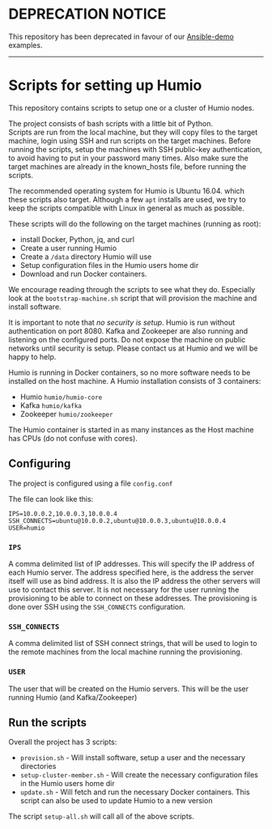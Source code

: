 # DEPRECATION NOTICE

This repository has been deprecated in favour of our [Ansible-demo](https://github.com/humio/ansible-demo) examples.

---

# Scripts for setting up Humio

This repository contains scripts to setup one or a cluster of Humio nodes.

The project consists of bash scripts with a little bit of Python.  
Scripts are run from the local machine, but they will copy files to the target machine, login using SSH and run scripts on the target machines.
Before running the scripts, setup the machines with SSH public-key authentication, to avoid having to put in your password many times. Also make sure the target machines are already in the known_hosts file, before running the scripts.

The recommended operating system for Humio is Ubuntu 16.04. which these scripts also target.
Although a few `apt` installs are used, we try to keep the scripts compatible with Linux in general as much as possible.

These scripts will do the following on the target machines (running as root):

* install Docker, Python, jq, and curl
* Create a user running Humio
* Create a `/data` directory Humio will use
* Setup configuration files in the Humio users home dir
* Download and run Docker containers.

We encourage reading through the scripts to see what they do. Especially look at the `bootstrap-machine.sh` script that will provision the machine and install software.


It is important to note that *no security is setup*. Humio is run without authentication on port 8080. Kafka and Zookeeper are also running and listening on the configured ports.
Do not expose the machine on public networks until security is setup. Please contact us at Humio and we will be happy to help.

Humio is running in Docker containers, so no more software needs to be installed on the host machine.
A Humio installation consists of 3 containers:

  * Humio `humio/humio-core`
  * Kafka `humio/kafka`
  * Zookeeper `humio/zookeeper`

The Humio container is started in as many instances as the Host machine has CPUs (do not confuse with cores).

## Configuring
The project is configured using a file `config.conf`

The file can look like this:  
```
IPS=10.0.0.2,10.0.0.3,10.0.0.4
SSH_CONNECTS=ubuntu@10.0.0.2,ubuntu@10.0.0.3,ubuntu@10.0.0.4
USER=humio
```

### `IPS`
A comma delimited list of IP addresses. This will specify the IP address of each Humio server. The address specified here, is the address the server itself will use as bind address. It is also the IP address the other servers will use to contact this server. It is not necessary for the user running the provisioning to be able to connect on these addresses. The provisioning is done over SSH using the `SSH_CONNECTS` configuration.  

### `SSH_CONNECTS`
A comma delimited list of SSH connect strings, that will be used to login to the remote machines from the local machine running the provisioning.

### `USER`
The user that will be created on the Humio servers. This will be the user running Humio (and Kafka/Zookeeper)



## Run the scripts

Overall the project has 3 scripts:
* `provision.sh` - Will install software, setup a user and the necessary directories
* `setup-cluster-member.sh` - Will create the necessary configuration files in the Humio users home dir
* `update.sh` - Will fetch and run the necessary Docker containers. This script can also be used to update Humio to a new version

The script `setup-all.sh` will call all of the above scripts.
